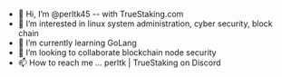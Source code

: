 - 👋 Hi, I’m @perltk45 -- with TrueStaking.com
- 👀 I’m interested in linux system administration, cyber security, block chain
- 🌱 I’m currently learning GoLang
- 💞️ I’m looking to collaborate blockchain node security
- 📫 How to reach me ... perltk | TrueStaking    on Discord

<!---
perltk45/perltk45 is a ✨ special ✨ repository because its `README.md` (this file) appears on your GitHub profile.
You can click the Preview link to take a look at your changes.
--->
